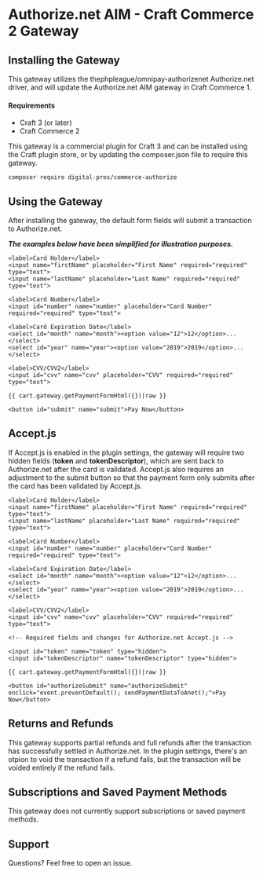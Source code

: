 # Authorize.net AIM - Craft Commerce 2 Gateway

## Installing the Gateway

This gateway utilizes the thephpleague/omnipay-authorizenet Authorize.net driver, and will update the Authorize.net AIM gateway in Craft Commerce 1.

#### Requirements
- Craft 3 (or later)
- Craft Commerce 2

This gateway is a commercial plugin for Craft 3 and can be installed using the Craft plugin store, or by updating the composer.json file to require this gateway.

```composer require digital-pros/commerce-authorize ```

## Using the Gateway

After installing the gateway, the default form fields will submit a transaction to Authorize.net. 

***The examples below have been simplified for illustration purposes.***
	
	<label>Card Holder</label>
	<input name="firstName" placeholder="First Name" required="required" type="text">
	<input name="lastName" placeholder="Last Name" required="required" type="text">

	<label>Card Number</label>
	<input id="number" name="number" placeholder="Card Number" required="required" type="text">

	<label>Card Expiration Date</label>
	<select id="month" name="month"><option value="12">12</option>...</select>
	<select id="year" name="year"><option value="2019">2019</option>...</select>

	<label>CVV/CVV2</label>
	<input id="cvv" name="cvv" placeholder="CVV" required="required" type="text">
	
	{{ cart.gateway.getPaymentFormHtml({})|raw }}

	<button id="submit" name="submit">Pay Now</button>

## Accept.js

If Accept.js is enabled in the plugin settings, the gateway will require two hidden fields (**token** and **tokenDescriptor**), which are sent back to Authorize.net after the card is validated. Accept.js also requires an adjustment to the submit button so that the payment form only submits after the card has been validated by Accept.js.

    <label>Card Holder</label>
	<input name="firstName" placeholder="First Name" required="required" type="text">
	<input name="lastName" placeholder="Last Name" required="required" type="text">

	<label>Card Number</label>
	<input id="number" name="number" placeholder="Card Number" required="required" type="text">

	<label>Card Expiration Date</label>
	<select id="month" name="month"><option value="12">12</option>...</select>
	<select id="year" name="year"><option value="2019">2019</option>...</select>

	<label>CVV/CVV2</label>
	<input id="cvv" name="cvv" placeholder="CVV" required="required" type="text">
	
	<!-- Required fields and changes for Authorize.net Accept.js -->
	
	<input id="token" name="token" type="hidden">
	<input id="tokenDescriptor" name="tokenDescriptor" type="hidden"> 
	
	{{ cart.gateway.getPaymentFormHtml({})|raw }}

	<button id="authorizeSubmit" name="authorizeSubmit" onclick="event.preventDefault(); sendPaymentDataToAnet();">Pay Now</button>
	
## Returns and Refunds

This gateway supports partial refunds and full refunds after the transaction has successfully settled in Authorize.net. In the plugin settings, there's an otpion to void the transaction if a refund fails, but the transaction will be voided entirely if the refund fails.

## Subscriptions and Saved Payment Methods

This gateway does not currently support subscriptions or saved payment methods.

## Support

Questions? Feel free to open an issue.
